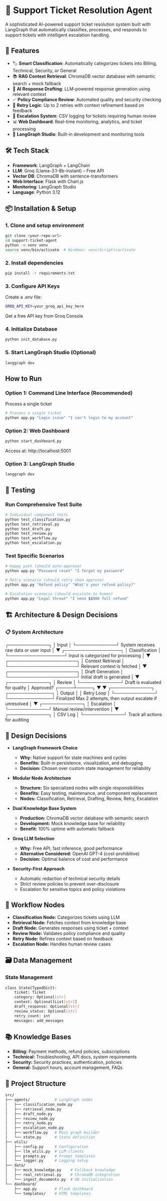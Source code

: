 # 🎫 Support Ticket Resolution Agent

A sophisticated AI-powered support ticket resolution system built with LangGraph that automatically classifies, processes, and responds to support tickets with intelligent escalation handling.

## 🚀 Features
- 🏷️ **Smart Classification**: Automatically categorizes tickets into Billing, Technical, Security, or General  
- 📚 **RAG Context Retrieval**: ChromaDB vector database with semantic search + mock fallback  
- 📝 **AI Response Drafting**: LLM-powered response generation using relevant context  
- ✅ **Policy Compliance Review**: Automated quality and security checking  
- 🔁 **Retry Logic**: Up to 2 retries with context refinement based on feedback  
- 🚨 **Escalation System**: CSV logging for tickets requiring human review  
- 📊 **Web Dashboard**: Real-time monitoring, analytics, and ticket processing  
- 🎯 **LangGraph Studio**: Built-in development and monitoring tools  

## 🛠️ Tech Stack
- **Framework**: LangGraph + LangChain  
- **LLM**: Groq (Llama-3.1-8b-instant) – Free API  
- **Vector DB**: ChromaDB with sentence-transformers  
- **Web Interface**: Flask with Chart.js  
- **Monitoring**: LangGraph Studio  
- **Language**: Python 3.12  

## 📦 Installation & Setup

### 1. Clone and setup environment
```bash
git clone <your-repo-url>
cd support-ticket-agent
python -m venv venv
source venv/bin/activate  # Windows: venv\Scripts\activate
```

### 2. Install dependencies
```bash
pip install -r requirements.txt
```

### 3. Configure API Keys
Create a .env file:
```bash
GROQ_API_KEY=your_groq_api_key_here
```
Get a free API key from Groq Console

### 4. Initialize Database
```bash
python init_database.py
```

### 5. Start LangGraph Studio (Optional)
```bash
langgraph dev
```

## How to Run
### Option 1: Command Line Interface (Recommended)

Process a single ticket
```bash
# Process a single ticket
python app.py "Login issue" "I can't login to my account"
```

### Option 2: Web Dashboard
```bash
python start_dashboard.py
```
Access at: http://localhost:5001

### Option 3: LangGraph Studio
```bash
langgraph dev
```

## 🧪 Testing
### Run Comprehensive Test Suite
```bash
# Individual component tests
python test_classification.py
python test_retrieval.py
python test_draft.py
python test_review.py
python test_workflow.py
python test_escalation.py
```

### Test Specific Scenarios
```bash
# Happy path (should auto-approve)
python app.py "Password reset" "I forgot my password"

# Retry scenario (should retry then approve)
python app.py "Refund policy" "What's your refund policy?"

# Escalation scenario (should escalate to human)
python app.py "Legal threat" "I need $1000 full refund"
```
## 🏗️ Architecture & Design Decisions
### 📋 System Architecture
┌─────────────┐
│    Input    │
└─────────────┘
   System receives raw data or user input
           │
           ▼
┌──────────────────┐
│  Classification  │
└──────────────────┘
   Input is categorized for processing
           │
           ▼
┌──────────────────────┐
│  Context Retrieval   │
└──────────────────────┘
   Relevant context is fetched
           │
           ▼
┌──────────────────────┐
│  Draft Generation    │
└──────────────────────┘
   Initial draft is generated
           │
           ▼
┌─────────────┐
│   Review    │
└─────────────┘
   Draft is evaluated for quality
           │
       Approved?
      ┌─────┴─────┐
      ▼           ▼
┌─────────────┐  ┌──────────────┐
│   Output    │  │ Retry Loop   │
└─────────────┘  └──────────────┘
 Finalized       Max 2 attempts, then
 output          escalate if unresolved
                  │
                  ▼
             ┌─────────────┐
             │ Escalation  │
             └─────────────┘
        Manual review/intervention
                  │
                  ▼
             ┌─────────────┐
             │  CSV Log    │
             └─────────────┘
   Track all actions for auditing

## 🎯 Design Decisions

- **LangGraph Framework Choice**
  - **Why:** Native support for state machines and cycles  
  - **Benefits:** Built-in persistence, visualization, and debugging  
  - **Decision:** Chosen over custom state management for reliability  

- **Modular Node Architecture**
  - **Structure:** Six specialized nodes with single responsibilities  
  - **Benefits:** Easy testing, maintenance, and component replacement  
  - **Nodes:** Classification, Retrieval, Drafting, Review, Retry, Escalation  

- **Dual Knowledge Base System**
  - **Production:** ChromaDB vector database with semantic search  
  - **Development:** Mock knowledge base for reliability  
  - **Benefit:** 100% uptime with automatic fallback  

- **Groq LLM Selection**
  - **Why:** Free API, fast inference, good performance  
  - **Alternative Considered:** OpenAI GPT-4 (cost-prohibitive)  
  - **Decision:** Optimal balance of cost and performance  

- **Security-First Approach**
  - Automatic redaction of technical security details 
  - Strict review policies to prevent over-disclosure 
  - Escalation for sensitive topics and policy violations

## 🔄 Workflow Nodes

- **Classification Node:** Categorizes tickets using LLM  
- **Retrieval Node:** Fetches context from knowledge base  
- **Draft Node:** Generates responses using ticket + context  
- **Review Node:** Validates policy compliance and quality  
- **Retry Node:** Refines context based on feedback  
- **Escalation Node:** Handles human review cases  

## 🗃️ Data Management
### State Management
```bash
class State(TypedDict):
    ticket: Ticket
    category: Optional[str]
    context: Optional[List[str]]
    draft_response: Optional[str]
    review_status: Optional[str]
    retry_count: int
    messages: add_messages
```

## 📚 Knowledge Bases

- **Billing:** Payment methods, refund policies, subscriptions  
- **Technical:** Troubleshooting, API docs, system requirements  
- **Security:** Security practices, authentication, policies  
- **General:** Support hours, account management, FAQs  


## 📁 Project Structure
```bash
src/
├── agents/           # LangGraph nodes
│   ├── classification_node.py
│   ├── retrieval_node.py
│   ├── draft_node.py
│   ├── review_node.py
│   ├── retry_node.py
│   ├── escalation_node.py
│   ├── workflow.py   # Main graph builder
│   └── state.py      # State definition
├── utils/
│   ├── config.py     # Configuration
│   ├── llm_utils.py  # LLM clients
│   ├── prompts.py    # Prompt templates
│   └── logger.py     # Logging setup
├── data/
│   ├── mock_knowledge.py    # Fallback knowledge
│   ├── real_retrieval.py    # ChromaDB integration
│   └── ingest_documents.py  # DB initialization
└── dashboard/
    ├── app.py        # Flask dashboard
    └── templates/    # HTML templates
```